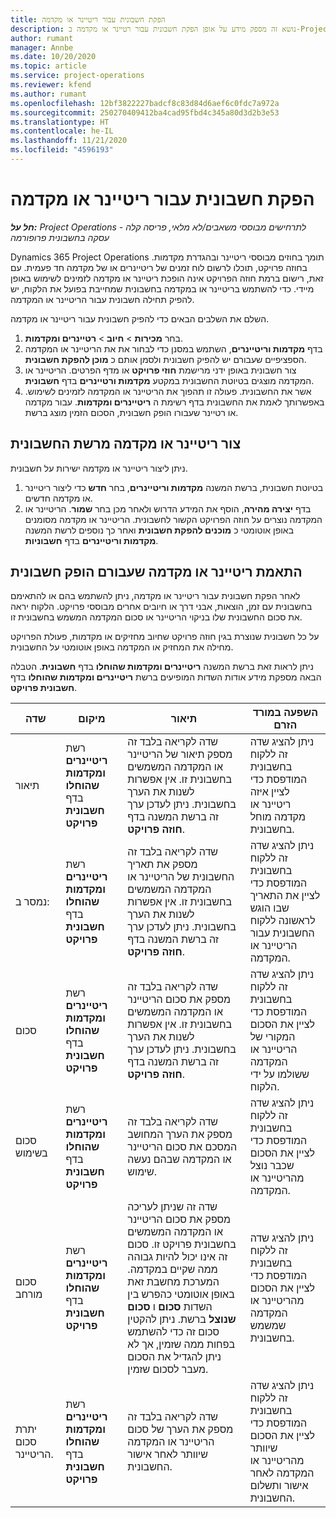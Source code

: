 ```yaml
---
title: הפקת חשבונית עבור ריטיינר או מקדמה
description: נושא זה מספק מידע על אופן הפקת חשבונית עבור רטיינר או מקדמה ב-Project Operations.
author: rumant
manager: Annbe
ms.date: 10/20/2020
ms.topic: article
ms.service: project-operations
ms.reviewer: kfend
ms.author: rumant
ms.openlocfilehash: 12bf3822227badcf8c83d84d6aef6c0fdc7a972a
ms.sourcegitcommit: 250270409412ba4cad95fbd4c345a80d3d2b3e53
ms.translationtype: HT
ms.contentlocale: he-IL
ms.lasthandoff: 11/21/2020
ms.locfileid: "4596193"
---
```

# <a name="invoice-a-retainer-or-an-advance"></a>הפקת חשבונית עבור ריטיינר או מקדמה

_**חל על:** Project Operations לתרחישים מבוססי משאבים/לא מלאי, פריסה קלה - עסקה בחשבונית פרופורמה_

Dynamics 365 Project Operations תומך בחוזים מבוססי ריטיינר ובהגדרת מקדמות. בחוזה פרויקט, תוכלו לרשום לוח זמנים של ריטיינרים או של מקדמה חד פעמית. עם זאת, רישום ברמת חוזה הפרויקט אינה הופכת ריטיינר או מקדמה לזמינים לשימוש באופן מיידי. כדי להשתמש בריטיינר או במקדמה בחשבונית שמחייבת בפועל את הלקוח, יש להפיק תחילה חשבונית עבור הריטיינר או המקדמה.

השלם את השלבים הבאים כדי להפיק חשבונית עבור ריטיינר או מקדמה.

1. בחר **מכירות** > **חיוב** > **רטיינרים ומקדמות**. 
2. בדף **מקדמות וריטיינרים**, השתמש במסנן כדי לבחור את את הריטיינר או המקדמה הספציפיים שעבורם יש להפיק חשבונית ולסמן אותם כ **מוכן להפקת חשבונית**.
3. צור חשבונית באופן ידני מרישמת **חוזי פרויקט** או מדף הפרטים. הריטיינר או המקדמה מוצגים בטיוטת החשבונית במקטע **מקדמות ורטיינרים**  בדף **חשבונית**.
4. אשר את החשבונית. פעולה זו תהפוך את הריטיינר או המקדמה לזמינים לשימוש. באפשרותך לאמת את החשבונית בדף רשימת ה **ריטיינרים ומקדמות**. עבור מקדמה או רטיינר שעבורו הופק חשבונית, הסכום הזמין מוצג ברשת.

## <a name="create-a-retainer-or-advance-from-the-invoice-grid"></a>צור ריטיינר או מקדמה מרשת החשבונית

ניתן ליצור ריטיינר או מקדמה ישירות על חשבונית.

1. בטיוטת חשבונית, ברשת המשנה **מקדמות וריטיינרים**, בחר **חדש** כדי ליצור ריטיינר או מקדמה חדשים. 
2. בדף **יצירה מהירה**, הוסף את המידע הדרוש ולאחר מכן בחר **שמור**. הריטיינר או המקדמה נוצרים על חוזה הפרויקט הקשור לחשבונית. הריטיינר או מקדמה מסומנים באופן אוטומטי כ **מוכנים להפקת חשבונית** ואחר כך נוספים לרשת המשנה **מקדמות וריטיינרים** בדף **חשבוניות**.

## <a name="reconcile-an-invoiced-retainer-or-advance"></a>התאמת ריטיינר או מקדמה שעבורם הופק חשבונית

לאחר הפקת חשבונית עבור ריטיינר או מקדמה, ניתן להשתמש בהם או להתאימם בחשבונית עם זמן, הוצאות, אבני דרך או חיובים אחרים מבוססי פרויקט. הלקוח יראה את סכום החשבונית שלו בניקוי הריטיינר או סכום המקדמה המשמש בחשבונית זו.

על כל חשבונית שנוצרת בגין חוזה פרויקט שחיוב מחזיקים או מקדמות, פעולת הפרויקט מחילה את המחזיק או המקדמה באופן אוטומטי על החשבונית.

ניתן לראות זאת ברשת המשנה **ריטיינרים ומקדמות שהוחלו** בדף **חשבונית**. הטבלה הבאה מספקת מידע אודות השדות המופיעים ברשת **ריטיינרים ומקדמות שהוחלו** בדף **חשבונית פרויקט**.

| שדה | מיקום | תיאור | השפעה במורד הזרם |
| --- | --- | --- | --- |
| תיאור | רשת **ריטיינרים ומקדמות שהוחלו** בדף **חשבונית פרויקט** |שדה לקריאה בלבד זה מספק תיאור של הריטיינר או המקדמה המשמשים בחשבונית זו. אין אפשרות לשנות את הערך בחשבונית. ניתן לעדכן ערך זה ברשת המשנה בדף **חוזה פרויקט**. | ניתן להציג שדה זה ללקוח בחשבונית המודפסת כדי לציין איזה ריטיינר או מקדמה מוחל בחשבונית. |
| נמסר ב: | רשת **ריטיינרים ומקדמות שהוחלו** בדף **חשבונית פרויקט**  | שדה לקריאה בלבד זה מספק את תאריך החשבונית של הריטיינר או המקדמה המשמשים בחשבונית זו. אין אפשרות לשנות את הערך בחשבונית. ניתן לעדכן ערך זה ברשת המשנה בדף **חוזה פרויקט**. | ניתן להציג שדה זה ללקוח בחשבונית המודפסת כדי לציין את התאריך שבו הוגש לראשונה ללקוח החשבונית עבור הריטיינר או המקדמה. |
| סכום | רשת **ריטיינרים ומקדמות שהוחלו** בדף **חשבונית פרויקט**  | שדה לקריאה בלבד זה מספק את סכום הריטיינר או המקדמה המשמשים בחשבונית זו. אין אפשרות לשנות את הערך בחשבונית. ניתן לעדכן ערך זה ברשת המשנה בדף **חוזה פרויקט**. | ניתן להציג שדה זה ללקוח בחשבונית המודפסת כדי לציין את הסכום המקורי של הריטיינר או המקדמה ששולמו על ידי הלקוח. |
| סכום בשימוש | רשת **ריטיינרים ומקדמות שהוחלו** בדף **חשבונית פרויקט**  | שדה לקריאה בלבד זה מספק את הערך המחושב המסכם את סכום הריטיינר או המקדמה שבהם נעשה שימוש. | ניתן להציג שדה זה ללקוח בחשבונית המודפסת כדי לציין את הסכום שכבר נוצל מהריטיינר או המקדמה. |
| סכום מורחב | רשת **ריטיינרים ומקדמות שהוחלו** בדף **חשבונית פרויקט**  | שדה זה שניתן לעריכה מספק את סכום הריטיינר או המקדמה המשמשים בחשבונית פרויקט זו. סכום זה אינו יכול להיות גבוהה ממה שקיים במקדמה. המערכת מחשבת זאת באופן אוטומטי כהפרש בין השדות **סכום** ו **סכום שנוצל** ברשת. ניתן להקטין סכום זה כדי להשתמש בפחות ממה שזמין, אך לא ניתן להגדיל את הסכום מעבר לסכום שזמין. | ניתן להציג שדה זה ללקוח בחשבונית המודפסת כדי לציין את הסכום מהריטיינר או המקדמה שמשמש בחשבונית. |
| יתרת סכום הריטיינר. | רשת **ריטיינרים ומקדמות שהוחלו** בדף **חשבונית פרויקט**  | שדה לקריאה בלבד זה מספק את הערך של סכום הריטיינר או המקדמה שיוותר לאחר אישור החשבונית. | ניתן להציג שדה זה ללקוח בחשבונית המודפסת כדי לציין את הסכום שיוותר מהריטיינר או המקדמה לאחר אישור ותשלום החשבונית. |
